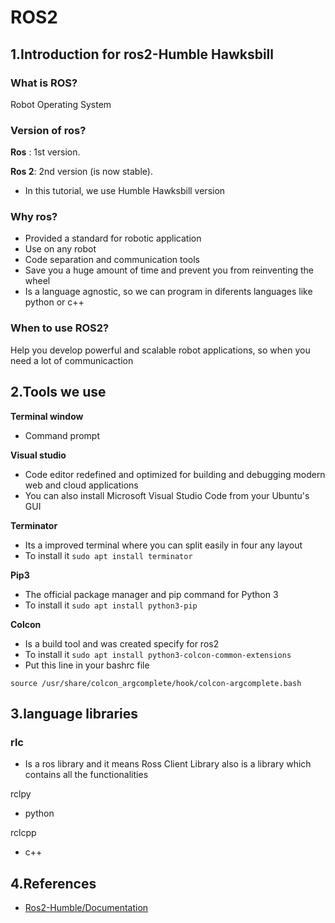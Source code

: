 # ROS2
## 1.Introduction for ros2-Humble Hawksbill

### What is ROS? 
Robot Operating System 

### Version of ros?
**Ros** : 1st version. 
 
**Ros 2**: 2nd version (is now stable).
- In this tutorial, we use Humble Hawksbill version

### Why ros?
- Provided a standard for robotic application 
- Use on any robot
- Code separation and communication tools 
- Save you a huge amount of time and prevent you from reinventing the wheel 
- Is a language agnostic, so we can program in diferents languages like python or c++

### When to use ROS2?

Help you develop powerful and scalable robot applications, so when you need a lot of communicaction 

## 2.Tools we use 

**Terminal window**
 - Command prompt

**Visual studio**
- Code editor redefined and optimized for building and debugging modern web and cloud applications
- You can also install Microsoft Visual Studio Code from your Ubuntu's GUI
  
**Terminator**
- Its a improved terminal where you can split easily in four any layout
- To install it `sudo apt install terminator`

**Pip3**
- The official package manager and pip command for Python 3
- To install it `sudo apt install python3-pip`

**Colcon**
- Is a build tool and was created specify for ros2 
- To install it `sudo apt install python3-colcon-common-extensions`
- Put this line in your bashrc file

```
source /usr/share/colcon_argcomplete/hook/colcon-argcomplete.bash
```


## 3.language libraries 
### rlc ### 
 - Is a ros library and it means Ross Client Library also is a  library which contains all the functionalities 

rclpy 
 - python

rclcpp 
 - c++

## 4.References 
 - [Ros2-Humble/Documentation](https://docs.ros.org/en/rolling/index.html)

